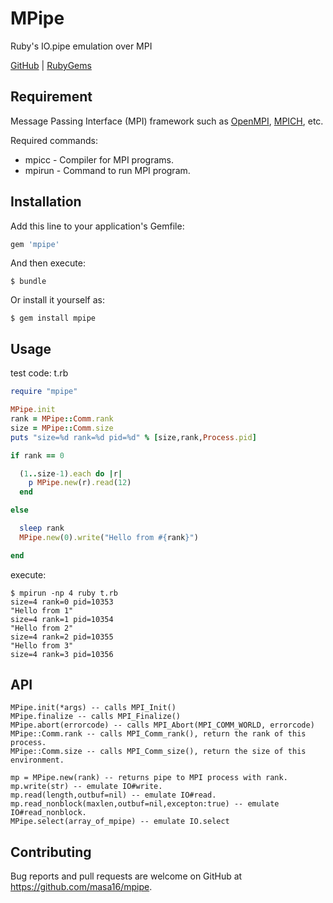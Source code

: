 # MPipe

Ruby's IO.pipe emulation over MPI

[GitHub](https://github.com/masa16/mpipe) | [RubyGems](https://rubygems.org/gems/mpipe)

## Requirement

Message Passing Interface (MPI) framework such as 
[OpenMPI](https://www.open-mpi.org/), [MPICH](https://www.mpich.org/), etc.

Required commands:
* mpicc - Compiler for MPI programs.
* mpirun - Command to run MPI program.

## Installation

Add this line to your application's Gemfile:

```ruby
gem 'mpipe'
```

And then execute:

    $ bundle

Or install it yourself as:

    $ gem install mpipe

## Usage

test code: t.rb
```ruby
require "mpipe"

MPipe.init
rank = MPipe::Comm.rank
size = MPipe::Comm.size
puts "size=%d rank=%d pid=%d" % [size,rank,Process.pid]

if rank == 0

  (1..size-1).each do |r|
    p MPipe.new(r).read(12)
  end

else

  sleep rank
  MPipe.new(0).write("Hello from #{rank}")

end
```

execute:
```
$ mpirun -np 4 ruby t.rb
size=4 rank=0 pid=10353
"Hello from 1"
size=4 rank=1 pid=10354
"Hello from 2"
size=4 rank=2 pid=10355
"Hello from 3"
size=4 rank=3 pid=10356
```

## API

```
MPipe.init(*args) -- calls MPI_Init()
MPipe.finalize -- calls MPI_Finalize()
MPipe.abort(errorcode) -- calls MPI_Abort(MPI_COMM_WORLD, errorcode)
MPipe::Comm.rank -- calls MPI_Comm_rank(), return the rank of this process.
MPipe::Comm.size -- calls MPI_Comm_size(), return the size of this environment.

mp = MPipe.new(rank) -- returns pipe to MPI process with rank.
mp.write(str) -- emulate IO#write.
mp.read(length,outbuf=nil) -- emulate IO#read.
mp.read_nonblock(maxlen,outbuf=nil,excepton:true) -- emulate IO#read_nonblock.
MPipe.select(array_of_mpipe) -- emulate IO.select
```

## Contributing

Bug reports and pull requests are welcome on GitHub at https://github.com/masa16/mpipe.
